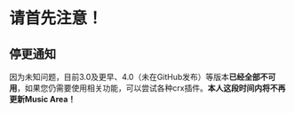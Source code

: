# 请首先注意！
## 停更通知
因为未知问题，目前3.0及更早、4.0（未在GitHub发布）等版本<b>已经全部不可用</b>，如果您仍需要使用相关功能，可以尝试各种crx插件。<b>本人这段时间内将不再更新Music Area！</b>
